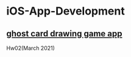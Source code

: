 # iOS-App-Development

## [ghost card drawing game app](https://medium.com/海大-ios-app-程式設計/抽鬼牌-3316aa78c5d0)
Hw02(March 2021)
